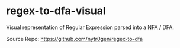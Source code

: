 # regex-to-dfa-visual

Visual representation of Regular Expression parsed into a NFA / DFA.

Source Repo: https://github.com/nytr0gen/regex-to-dfa
